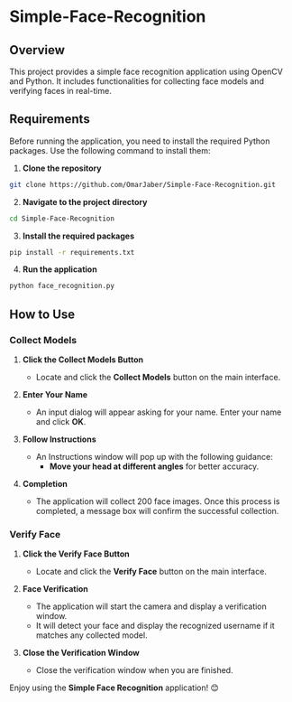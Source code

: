 # Simple-Face-Recognition

## Overview

This project provides a simple face recognition application using OpenCV and Python. It includes functionalities for collecting face models and verifying faces in real-time.

## Requirements

Before running the application, you need to install the required Python packages. Use the following command to install them:

1. **Clone the repository**
```bash
git clone https://github.com/OmarJaber/Simple-Face-Recognition.git
```
2. **Navigate to the project directory**
```bash
cd Simple-Face-Recognition
```
3. **Install the required packages**
```bash
pip install -r requirements.txt
```
4. **Run the application**
```bash
python face_recognition.py
```

## How to Use

### **Collect Models**

1. **Click the Collect Models Button**
   - Locate and click the **Collect Models** button on the main interface.

2. **Enter Your Name**
   - An input dialog will appear asking for your name. Enter your name and click **OK**.

3. **Follow Instructions**
   - An Instructions window will pop up with the following guidance:
     - **Move your head at different angles** for better accuracy.

4. **Completion**
   - The application will collect 200 face images. Once this process is completed, a message box will confirm the successful collection.

### **Verify Face**

1. **Click the Verify Face Button**
   - Locate and click the **Verify Face** button on the main interface.

2. **Face Verification**
   - The application will start the camera and display a verification window.
   - It will detect your face and display the recognized username if it matches any collected model.

3. **Close the Verification Window**
   - Close the verification window when you are finished.

Enjoy using the **Simple Face Recognition** application! 😊

